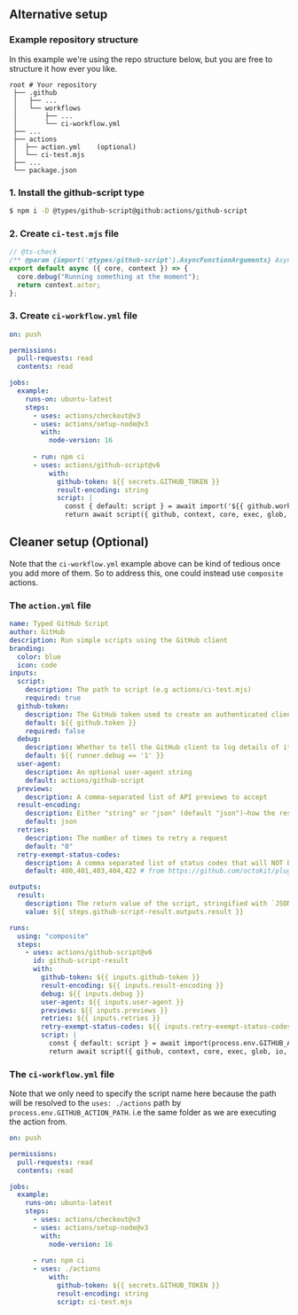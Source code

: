 ## Alternative setup

### Example repository structure
In this example we're using the repo structure below, but you are free
to structure it how ever you like. 
```
root # Your repository
 ├── .github
 │   ├── ...
 │   └── workflows
 │       ├── ...
 │       └── ci-workflow.yml
 ├── ...
 ├── actions
 │  ├── action.yml    (optional)
 │  └── ci-test.mjs
 ├── ...
 └── package.json
```

### 1. Install the github-script type
```sh
$ npm i -D @types/github-script@github:actions/github-script
```


### 2. Create `ci-test.mjs` file
```js
// @ts-check
/** @param {import('@types/github-script').AsyncFunctionArguments} AsyncFunctionArguments */
export default async ({ core, context }) => {
  core.debug("Running something at the moment");
  return context.actor;
};
```

### 3. Create `ci-workflow.yml` file
```yml
on: push

permissions:
  pull-requests: read
  contents: read

jobs:
  example:
    runs-on: ubuntu-latest
    steps:
      - uses: actions/checkout@v3
      - uses: actions/setup-node@v3
        with:
          node-version: 16
          
      - run: npm ci
      - uses: actions/github-script@v6
          with:
            github-token: ${{ secrets.GITHUB_TOKEN }}
            result-encoding: string
            script: |
              const { default: script } = await import('${{ github.workspace }}/actions/ci-test.mjs');
              return await script({ github, context, core, exec, glob, io, fetch, __original_require__ });
```


## Cleaner setup (Optional)

Note that the `ci-workflow.yml` example above can be kind of tedious once you add more of them. So
to address this, one could instead use `composite` actions.
### The `action.yml` file
```yml
name: Typed GitHub Script
author: GitHub
description: Run simple scripts using the GitHub client
branding:
  color: blue
  icon: code
inputs:
  script:
    description: The path to script (e.g actions/ci-test.mjs)
    required: true
  github-token:
    description: The GitHub token used to create an authenticated client
    default: ${{ github.token }}
    required: false
  debug:
    description: Whether to tell the GitHub client to log details of its requests. true or false. Default is to run in debug mode when the GitHub Actions step debug logging is turned on.
    default: ${{ runner.debug == '1' }}
  user-agent:
    description: An optional user-agent string
    default: actions/github-script
  previews:
    description: A comma-separated list of API previews to accept
  result-encoding:
    description: Either "string" or "json" (default "json")—how the result will be encoded
    default: json
  retries:
    description: The number of times to retry a request
    default: "0"
  retry-exempt-status-codes:
    description: A comma separated list of status codes that will NOT be retried e.g. "400,500". No effect unless `retries` is set
    default: 400,401,403,404,422 # from https://github.com/octokit/plugin-retry.js/blob/9a2443746c350b3beedec35cf26e197ea318a261/src/index.ts#L14

outputs:
  result:
    description: The return value of the script, stringified with `JSON.stringify`
    value: ${{ steps.github-script-result.outputs.result }}

runs:
  using: "composite"
  steps:
    - uses: actions/github-script@v6
      id: github-script-result
      with:
        github-token: ${{ inputs.github-token }}
        result-encoding: ${{ inputs.result-encoding }}
        debug: ${{ inputs.debug }}
        user-agent: ${{ inputs.user-agent }}
        previews: ${{ inputs.previews }}
        retries: ${{ inputs.retries }}
        retry-exempt-status-codes: ${{ inputs.retry-exempt-status-codes }}
        script: |
          const { default: script } = await import(process.env.GITHUB_ACTION_PATH + '/${{ inputs.script }}');
          return await script({ github, context, core, exec, glob, io, fetch, __original_require__ });
```


### The `ci-workflow.yml` file
Note that we only need to specify the script name here because the path will be 
resolved to the `uses: ./actions` path by `process.env.GITHUB_ACTION_PATH`.
i.e the same folder as we are executing the action from.
```yml
on: push

permissions:
  pull-requests: read
  contents: read

jobs:
  example:
    runs-on: ubuntu-latest
    steps:
      - uses: actions/checkout@v3
      - uses: actions/setup-node@v3
        with:
          node-version: 16
          
      - run: npm ci
      - uses: ./actions
          with:
            github-token: ${{ secrets.GITHUB_TOKEN }}
            result-encoding: string
            script: ci-test.mjs
```

